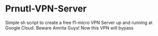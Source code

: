 # Prnutl-VPN-Server
Simple sh script to create a free f1-micro VPN Server up and running at Google Cloud. Beware Amrita Guys! Now this VPN will bypass
